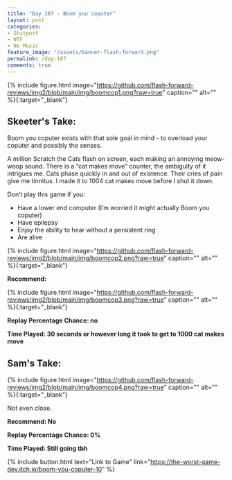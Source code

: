 ```yaml
---
title: "Day 187 - Boom you coputer"
layout: post
categories:
- Shitpost
- WTF
- No Music
feature_image: "/assets/banner-flash-forward.png"
permalink: /day-187
comments: true
---
```


{% include figure.html image="https://github.com/flash-forward-reviews/img2/blob/main/img/boomcop1.png?raw=true" caption="" alt="" %}{:target="_blank"}
 
## Skeeter's Take:

Boom you coputer exists with that sole goal in mind - to overload your coputer and possibly the senses.

A million Scratch the Cats flash on screen, each making an annoying meow-woop sound. There is a “cat makes move” counter, the ambiguity of it intrigues me. Cats phase quickly in and out of existence. Their cries of pain give me tinnitus. I made it to 1004 cat makes move before I shut it down. 

Don’t play this game if you:

- Have a lower end computer (I’m worried it might actually Boom you coputer) 
- Have epilepsy 
- Enjoy the ability to hear without a persistent ring
- Are alive 

{% include figure.html image="https://github.com/flash-forward-reviews/img2/blob/main/img/boomcop2.png?raw=true" caption="" alt="" %}{:target="_blank"}

**Recommend:**

{% include figure.html image="https://github.com/flash-forward-reviews/img2/blob/main/img/boomcop3.png?raw=true" caption="" alt="" %}{:target="_blank"}

**Replay Percentage Chance: no**

**Time Played: 30 seconds or however long it took to get to 1000 cat makes move** 

## Sam's Take:

{% include figure.html image="https://github.com/flash-forward-reviews/img2/blob/main/img/boomcop4.png?raw=true" caption="" alt="" %}{:target="_blank"}

Not even close.

**Recommend: No**

**Replay Percentage Chance: 0%**

**Time Played: Still going tbh**

{% include button.html text="Link to Game" link="https://the-worst-game-dev.itch.io/boom-you-coputer-10" %}